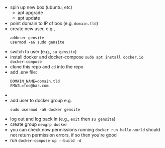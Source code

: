 - spin up new box (ubuntu, etc)
  - apt upgrade
  - apt update
- point domain to IP of box (e.g. `domain.tld`)
- create new user, e.g.,
  ```
  adduser gensite
  usermod -aG sudo gensite
  ```
- switch to user (e.g., `su gensite`)
- install docker and docker-compose `sudo apt install docker.io docker-compose`
- clone this repo and `cd` into the repo
- add .env file:
  ```
  DOMAIN_NAME=domain.tld
  EMAIL=foo@bar.com
  ```
-
- add user to docker group e.g.
  ```
  sudo usermod -aG docker gensite
  ```
- log out and log back in (e.g., `exit` then `su gensite`)
- create group `newgrp docker`
- you can check now permissions running `docker run hello-world` should not return permission errors, if so then you're good
- run `docker-compose up --build -d`
